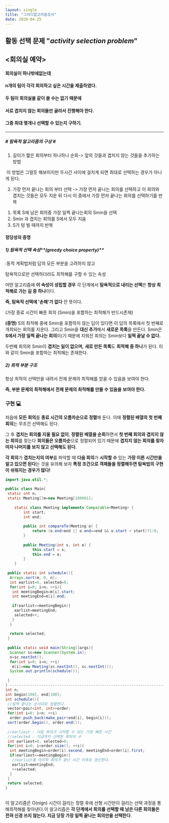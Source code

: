 ```yaml
---
layout: single
title: "그리디알고리즘조사"
date: 2020-04-25
---
```


## 활동 선택 문제 "*activity selection problem*"

## <회의실 예약>

#### 회의실이 하나밖에없는데

#### n개의 팀이 각각 회의하고 싶은 시간을 제출하였다.

#### 두 팀이 회의실을 같이 쓸 수는 없기 때문에

#### **서로 겹치지 않는 회의들만 골라서 진행해야 한다.**

#### 그중 **최대** 몇개나 선택할 수 있는지 구하기.



---

##### *# 탐욕적 알고리즘의 구상 #*

1) 길이가 짧은 회의부터 하나하나 순회-> 앞의 것들과 겹치지 않는 것들을 추가하는 방법

​    이 방법은 그럴듯 해보이지만 두시간 사이에 걸치게 되면 최대로 선택하는 경우가 아니게 된다.

2) 가장 먼저 끝나는 회의 부터 선택 -> 가장 먼저 끝나는 회의를 선택하고 이 회의와 겹치는 것들은 모두 지운 뒤 다시 이 중에서 가장 먼저 끝나는 회의를 선택하기를 반복



1. 목록 S에 남은 회의중 가장 일찍 끝나는회의 Smin을 선택
2. Smin 과 겹치는 회의를 S에서 모두 지움
3. S가 텅 빌 때까지 반복

#### **정당성의 증명**

##### 1) 탐욕적 선택 속성**(greedy choice property)**

:동적 계획법처럼 답의 모든 부분을 고려하지 않고

탐욕적으로만 선택하더라도 최적해를 구할 수 있는 속성

어떤 알고리즘에 **이 속성이 성립할 경우** 각 단계에서 **탐욕적으로 내리는 선택**은 **항상 최적해로 가는 길 중 하나**이다.

**즉, 탐욕적 선택에 '손해'가 없다** 란 뜻이다.

(가장 종료 시간이 빠른 회의 (Smin)을 포함하는 최적해가 반드시존재)

**(증명)** S의 최적해 중에 Smin을 포함하지 않는 답이 있다면 이 답의 목록에서 첫 번째로 개최되는 회의를 지운다.  그리고  Smin을 **대신 추가**해서 **새로운 목록**을 만든다. Smin은 **S에서 가장 일찍 끝나는 회의**이(기 때문에 지워진 회의는  Smin보다 **일찍 끝날 수 없다.**

두번째 회의와  Smin이 **겹치는 일이 없으며,** **새로 만든 목록**도 **최적해 중 하나**가 된다. 이와 같이  Smin을 포함하는 최적해는 존재한다. 

 

##### 2) 최적 부분 구조

항상 최적의 선택만을 내려서 전체 문제의 최적해를 얻을 수 있음을 보여야 한다.

 **즉, 부분 문제의 최적해에서** **전체 문제의 최적해를 만들 수 있음을** **보여야 한다.**





### 구현 💻

처음에 **모든 회의**를 **종료 시간의 오름차순으로 정렬**해 둔다. 이때 **정렬된 배열의 첫 번째 회의**는 무조건 선택해도 된다. 

그 후 **겹치는 회의를 지울 필요 없이**, **정렬된 배열을 순회**하면서 **첫 번째 회의와 겹치지 않는 회의**를 찾는다 **회의들은 오름차순**으로 정렬되어 있기 때문에  **겹치지 않는 회의를 찾자마자 나머지를 보지 않고 선택해도 된다.** 

**각 회의**가 **겹치는지의 여부**를 파악할 때 **다음 회의**가 **시작할 수** 있는 **가장 이른 시간만을 알고 있으면 된다**는 것을 유의해 보자 **특정 조건으로 객체들을 정렬해두면 탐욕법의 구현이 쉬워지는 경우가 많다!**



~~~java
import java.util.*;
 
public class Main{
 static int n;
 static Meeting[]m=new Meeting[100001];
 
    static class Meeting implements Comparable<Meeting> {
        int start;
        int end;
 
        public int compareTo(Meeting o) {
            return (o.end<end || o.end==end && o.start < start)?1:0;
        }
 
        public Meeting(int s, int e) {
            this.start = s;
            this.end = e;
        }
    }
 
 public static int schedule(){
  Arrays.sort(m, 0, n);
  int earlist=0, selected=0;
  for(int i=0; i<n; ++i){
   int meetingBegin=m[i].start;
   int meetingEnd=m[i].end;
   
   if(earlist<=meetingBegin){
    earlist=meetingEnd;
    selected++;
   }
  }
  
  return selected;
 }
   
 public static void main(String[]args){
  Scanner sc=new Scanner(System.in);
  n=sc.nextInt();
  for(int i=0; i<n; ++i)
   m[i]=new Meeting(sc.nextInt(), sc.nextInt());
  System.out.println(schedule());
  
 }
} ----------------------------------------------------------------------------------------//각 회의는 [begin, end)구간 동안 회의실을 사용한다.
int n;
int begin[100], end[100];
int schedule(){
 //일찍 끝나는 순서대로 정렬한다.
 vector<pair<int, int>>order;
 for(int i=0; i<n; ++i)
  order.push_back(make_pair(end[i], begin[i]));
 sort(order.begin(), order.end());
 
 //earliest : 다음 회의가 시작할 수 있는 가장 빠른 시간
 //selected : 지금까지 선택한 회의의 수
 int earliest=0, selected=0;
 for(int i=0; i<order.size(); ++i){
  int meetingBegin=order[i].second, meetingEnd=order[i].first;
  if(earliest<=meetingBegin){
   //earlist를 마지막 회의가 끝난 시간 이후로 갱신한다.
   earlist=meetingEnd;
   ++selected;
  }
 }
 return selected;
}
 
~~~



 이 알고리즘은 O(nlgn) 시간이 걸리는 정렬 후에 선형 시간만이 걸리는 선택 과정을 통해최적해를 찾아낸다.이 알고리즘은 **각 단계에서 회의를 선택할 때** **남은 다른 회의들은 전혀 신경 쓰지 않는다. 지금 당장 가장 일찍 끝나는 회의만을 선택한다**.





